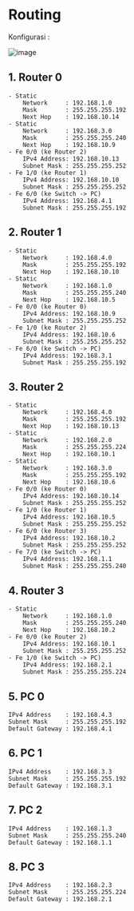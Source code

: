 # Routing

Konfigurasi : 

![image](https://github.com/Mahargip/Konsep-Jaringan/assets/114201452/345eb68b-c1fe-418b-ab9f-382b9d53bcf7)

## **1. Router 0**
    - Static
        Network     : 192.168.1.0
        Mask        : 255.255.255.192
        Next Hop    : 192.168.10.14
    - Static
        Network     : 192.168.3.0
        Mask        : 255.255.255.240
        Next Hop    : 192.168.10.9
    - Fe 0/0 (ke Router 2)
        IPv4 Address: 192.168.10.13
        Subnet Mask : 255.255.255.252
    - Fe 1/0 (ke Router 1)
        IPv4 Address: 192.168.10.10
        Subnet Mask : 255.255.255.252
    - Fe 6/0 (ke Switch -> PC)
        IPv4 Address: 192.168.4.1
        Subnet Mask : 255.255.255.192

## **2. Router 1**
    - Static
        Network     : 192.168.4.0
        Mask        : 255.255.255.192
        Next Hop    : 192.168.10.10
    - Static
        Network     : 192.168.1.0
        Mask        : 255.255.255.240
        Next Hop    : 192.168.10.5
    - Fe 0/0 (ke Router 0)
        IPv4 Address: 192.168.10.9
        Subnet Mask : 255.255.255.252
    - Fe 1/0 (ke Router 2)
        IPv4 Address: 192.168.10.6
        Subnet Mask : 255.255.255.252
    - Fe 6/0 (ke Switch -> PC)
        IPv4 Address: 192.168.3.1
        Subnet Mask : 255.255.255.192

## **3. Router 2**
    - Static
        Network     : 192.168.4.0
        Mask        : 255.255.255.192
        Next Hop    : 192.168.10.13
    - Static
        Network     : 192.168.2.0
        Mask        : 255.255.255.224
        Next Hop    : 192.168.10.1
    - Static
        Network     : 192.168.3.0
        Mask        : 255.255.255.192
        Next Hop    : 192.168.10.6
    - Fe 0/0 (ke Router 0)
        IPv4 Address: 192.168.10.14
        Subnet Mask : 255.255.255.252
    - Fe 1/0 (ke Router 1)
        IPv4 Address: 192.168.10.5
        Subnet Mask : 255.255.255.252
    - Fe 6/0 (ke Router 3)
        IPv4 Address: 192.168.10.2
        Subnet Mask : 255.255.255.252
    - Fe 7/0 (ke Switch -> PC)
        IPv4 Address: 192.168.1.1
        Subnet Mask : 255.255.255.240

## **4. Router 3**
    - Static
        Network     : 192.168.1.0
        Mask        : 255.255.255.240
        Next Hop    : 192.168.10.2
    - Fe 0/0 (ke Router 2)
        IPv4 Address: 192.168.10.1
        Subnet Mask : 255.255.255.252
    - Fe 1/0 (ke Switch -> PC)
        IPv4 Address: 192.168.2.1
        Subnet Mask : 255.255.255.224


## **5. PC 0**
    IPv4 Address    : 192.168.4.3
    Subnet Mask     : 255.255.255.192
    Default Gateway : 192.168.4.1

## **6. PC 1**
    IPv4 Address    : 192.168.3.3
    Subnet Mask     : 255.255.255.192
    Default Gateway : 192.168.3.1

## **7. PC 2**
    IPv4 Address    : 192.168.1.3
    Subnet Mask     : 255.255.255.240
    Default Gateway : 192.168.1.1

## **8. PC 3**
    IPv4 Address    : 192.168.2.3
    Subnet Mask     : 255.255.255.224
    Default Gateway : 192.168.2.1
